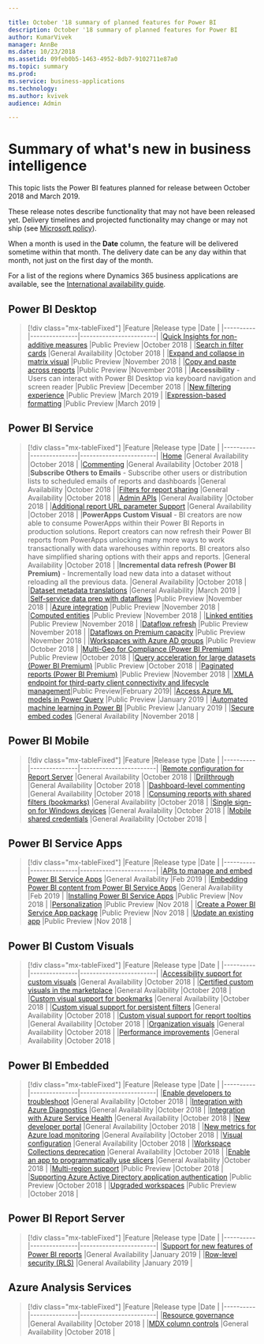 ```yaml
---

title: October '18 summary of planned features for Power BI
description: October '18 summary of planned features for Power BI
author: KumarVivek
manager: AnnBe
ms.date: 10/23/2018
ms.assetid: 09feb0b5-1463-4952-8db7-9102711e87a0
ms.topic: summary
ms.prod: 
ms.service: business-applications
ms.technology: 
ms.author: kvivek
audience: Admin

---
```

# Summary of what's new in business intelligence

This topic lists the Power BI features planned for release between October 2018 and March 2019. 

These release notes describe functionality that may not have been released yet. Delivery timelines and projected functionality may change or may not ship (see [Microsoft policy](https://go.microsoft.com/fwlink/p/?linkid=2007332)).

When a month is used in the **Date** column, the feature will be delivered sometime within that month. The delivery date can be any day within that month, not just on the first day of the month.
	
For a list of the regions where Dynamics 365 business applications are available, see the [International availability guide](https://aka.ms/dynamics_365_international_availability_deck).

## Power BI Desktop
> [!div class="mx-tableFixed"]
> |Feature   |Release type   |Date    |
> |----------|---------------|------------------------|
> |[Quick Insights for non-additive measures](power-bi-desktop/non-additive-measure-insights.md)   |Public Preview   |October 2018    |
> |[Search in filter cards](power-bi-desktop/search-in-filter-cards.md)   |General Availability   |October 2018    |
> |[Expand and collapse in matrix visual](power-bi-desktop/expand-collapse-matrix.md)   |Public Preview   |November 2018    |
> |[Copy and paste across reports](power-bi-desktop/copy-paste-across-reports.md)   |Public Preview   |November 2018    |
> |**Accessibility** - Users can interact with Power BI Desktop via keyboard navigation and screen reader   |Public Preview   |December 2018    |
> |[New filtering experience](power-bi-desktop/new-filtering-experience.md)   |Public Preview   |March 2019    |
> |[Expression-based formatting](power-bi-desktop/expression-based-formatting.md)   |Public Preview   |March 2019    |

## Power BI Service
> [!div class="mx-tableFixed"]
> |Feature   |Release type   |Date    |
> |----------|---------------|------------------------|
> |[Home](power-bi-service/power-bi-home.md)   |General Availability   |October 2018    |
> |[Commenting](power-bi-service/commenting.md)   |General Availability   |October 2018    |
> |**Subscribe Others to Emails** - Subscribe other users or distribution lists to scheduled emails of reports and dashboards   |General Availability   |October 2018    |
> |[Filters for report sharing](power-bi-service/filters-for-report-sharing.md)   |General Availability   |October 2018    |
> |[Admin APIs](power-bi-service/admin-apis.md)   |General Availability   |October 2018    |
> |[Additional report URL parameter Support](power-bi-service/additional-report-url-parameter-support.md)   |General Availability   |October 2018    |
> |**PowerApps Custom Visual** - BI creators are now able to consume PowerApps within their Power BI Reports in production solutions. Report creators can now refresh their Power BI reports from PowerApps unlocking many more ways to work transactionally with data warehouses within reports. BI creators also have simplified sharing options with their apps and reports.   |General Availability   |October 2018    |
> |**Incremental data refresh (Power BI Premium)** - Incrementally load new data into a dataset without reloading all the previous data.   |General Availability   |October 2018    |
> |[Dataset metadata translations](power-bi-service/dataset-metadata-translations.md)   |General Availability   |March 2019    |
> |[Self-service data prep with dataflows](power-bi-service/self-service-data-prep-with-dataflows.md)   |Public Preview   |November 2018 |
> |[Azure integration](power-bi-service/azure-integration.md)   |Public Preview   |November 2018    |
> |[Computed entities](power-bi-service/computed-entities.md)   |Public Preview   |November 2018    |
> |[Linked entities](power-bi-service/linked-entities.md)   |Public Preview   |November 2018    |
> |[Dataflow refresh](power-bi-service/dataflow-refresh.md)   |Public Preview   |November 2018    |
> |[Dataflows on Premium capacity](power-bi-service/dataflows-on-premium-capacity.md)   |Public Preview   |November 2018    |
> |[Workspaces with Azure AD groups](power-bi-service/workspaces-azure-ad-groups.md)   |Public Preview   |October 2018    |
> |[Multi-Geo for Compliance (Power BI Premium)](power-bi-service/premium-multi-geo-for-compliance.md)   |Public Preview   |October 2018    |
> |[Query acceleration for large datasets (Power BI Premium)](power-bi-service/query-acceleration-large-datasets.md)   |Public Preview   |October 2018    |
> |[Paginated reports (Power BI Premium)](power-bi-service/rdl-reports.md)   |Public Preview   |November 2018    |
> |[XMLA endpoint for third-party client connectivity and lifecycle management](power-bi-service/xmla-endpoint.md)|Public Preview|February 2019|
> |[Access Azure ML models in Power Query](power-bi-service/azure-ml-integration.md)   |Public Preview   |January 2019    |
> |[Automated machine learning in Power BI](power-bi-service/automated-ml-dataflows.md)   |Public Preview   |January 2019    |
> |[Secure embed codes](power-bi-service/secure-embed.md)   |General Availability   |November 2018    |

## Power BI Mobile
> [!div class="mx-tableFixed"]
> |Feature   |Release type   |Date    |
> |----------|---------------|------------------------|
> |[Remote configuration for Report Server](power-bi-mobile/sql-server-reporting-services-remote-configuration.md)   |General Availability   |October 2018    |
> |[Drillthrough](power-bi-mobile/drill-through.md)   |General Availability   |October 2018    |
> |[Dashboard-level commenting](power-bi-mobile/dashboard-commenting.md)   |General Availability   |October 2018    |
> |[Consuming reports with shared filters (bookmarks)](power-bi-mobile/sharing-consuming-report-bookmarks.md)   |General Availability   |October 2018    |
> |[Single sign-on for Windows devices](power-bi-mobile/single-sign-windows-apps.md)   |General Availability   |October 2018    |
> |[Mobile shared credentials](power-bi-mobile/shared-credentials.md)   |General Availability   |October 2018    |

## Power BI Service Apps
> [!div class="mx-tableFixed"]
> |Feature   |Release type   |Date    |
> |----------|---------------|------------------------|
> |[APIs to manage and embed Power BI Service Apps](power-bi-apps/apis-manage-embed-power-bi-apps.md)   |General Availability   |Feb 2019    |
> |[Embedding Power BI content from Power BI Service Apps](power-bi-apps/embedding-power-bi-content-power-bi-apps.md)   |General Availability   |Feb 2019    |
> |[Installing Power BI Service Apps](power-bi-apps/installing-power-bi-apps.md)   |Public Preview   |Nov 2018    |
> |[Personalization](power-bi-apps/personalization.md)   |Public Preview   |Nov 2018    |
> |[Create a Power BI Service App package](power-bi-apps/create-app-package.md)   |Public Preview   |Nov 2018    |
> |[Update an existing app](power-bi-apps/update-existing-app.md)   |Public Preview   |Nov 2018    |


## Power BI Custom Visuals
> [!div class="mx-tableFixed"]
> |Feature   |Release type   |Date    |
> |----------|---------------|------------------------|
> |[Accessibility support for custom visuals](power-bi-custom-visuals/accessibility-support-custom-visuals.md)   |General Availability   |October 2018    |
> |[Certified custom visuals in the marketplace](power-bi-custom-visuals/certified-custom-visuals-marketplace.md)   |General Availability   |October 2018    |
> |[Custom visual support for bookmarks](power-bi-custom-visuals/custom-visual-support-bookmarks.md)   |General Availability   |October 2018    |
> |[Custom visual support for persistent filters](power-bi-custom-visuals/custom-visual-support-persistent-filters.md)   |General Availability   |October 2018    |
> |[Custom visual support for report tooltips](power-bi-custom-visuals/custom-visual-support-report-tooltips.md)   |General Availability   |October 2018    |
> |[Organization visuals](power-bi-custom-visuals/organization-visuals.md)   |General Availability   |October 2018    |
> |[Performance improvements](power-bi-custom-visuals/performance-improvements.md)   |General Availability   |October 2018    |


## Power BI Embedded
> [!div class="mx-tableFixed"]
> |Feature   |Release type   |Date    |
> |----------|---------------|------------------------|
> |[Enable developers to troubleshoot](power-bi-embedded/enable-developers-troubleshoot.md)   |General Availability   |October 2018    |
> |[Integration with Azure Diagnostics](power-bi-embedded/integration-azure-diagnostics.md)   |General Availability   |October 2018    |
> |[Integration with Azure Service Health](power-bi-embedded/integration-azure-service-health.md)   |General Availability   |October 2018    |
> |[New developer portal](power-bi-embedded/new-developer-portal.md)   |General Availability   |October 2018    |
> |[New metrics for Azure load monitoring](power-bi-embedded/new-metrics-azure-load-monitoring.md)   |General Availability   |October 2018    |
> |[Visual configuration](power-bi-embedded/visual-configuration.md)   |General Availability   |October 2018    |
> |[Workspace Collections deprecation](power-bi-embedded/workspace-collection-deprecation.md)   |General Availability   |October 2018    |
> |[Enable an app to programmatically use slicers](power-bi-embedded/enable-application-programmatically-use-slicers.md)   |General Availability   |October 2018    |
> |[Multi-region support](power-bi-embedded/multi-region-support.md)   |Public Preview   |October 2018    |
> |[Supporting Azure Active Directory application authentication](power-bi-embedded/supporting-azure-active-directory-application-authentication.md)   |Public Preview   |October 2018    |
> |[Upgraded workspaces](power-bi-embedded/workspace-v2.md)   |Public Preview   |October 2018    |


## Power BI Report Server
> [!div class="mx-tableFixed"]
> |Feature   |Release type   |Date    |
> |----------|---------------|------------------------|
> |[Support for new features of Power BI reports](power-bi-report-server/index.md)   |General Availability        |January 2019    |
> |[Row-level security (RLS)](power-bi-report-server/index.md)   |General Availability         |January 2019   |
>

## Azure Analysis Services
> [!div class="mx-tableFixed"]
> |Feature   |Release type   |Date    |
> |----------|---------------|------------------------|
> |[Resource governance](azure-analysis-services/index.md)   |General Availability   |October 2018    |
> |[MDX column controls](azure-analysis-services/index.md)   |General Availability   |October 2018    |

